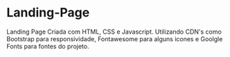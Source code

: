 # Landing-Page
Landing Page Criada com HTML, CSS e Javascript. Utilizando CDN's como Bootstrap para responsividade, Fontawesome para alguns icones e Goolgle Fonts para fontes do projeto.
